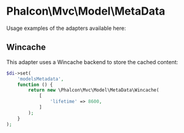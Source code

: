 # Phalcon\Mvc\Model\MetaData

Usage examples of the adapters available here:

## Wincache

This adapter uses a Wincache backend to store the cached content:

```php
$di->set(
    'modelsMetadata',
    function () {
        return new \Phalcon\Mvc\Model\MetaData\Wincache(
            [
                'lifetime' => 8600,
            ]
        );
    }
);
```

